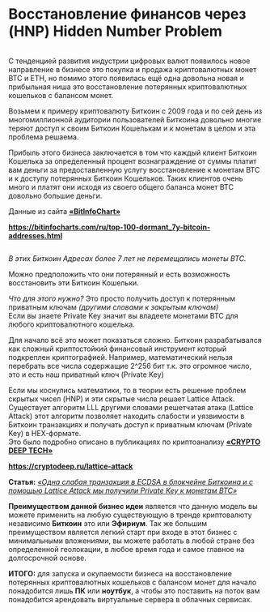 # Восстановление финансов через (HNP) Hidden Number Problem

<!-- wp:gallery {"linkTo":"none"} -->
<figure class="wp-block-gallery has-nested-images columns-default is-cropped"><!-- wp:image {"id":293,"sizeSlug":"large","linkDestination":"none"} -->
<figure class="wp-block-image size-large"><img src="http://бизнес-идеея.рф/wp-content/uploads/2022/07/001_001BTC-1024x576.png" alt="" class="wp-image-293"/></figure>
<!-- /wp:image --></figure>
<!-- /wp:gallery -->

<!-- wp:paragraph -->
<p> </p>
<!-- /wp:paragraph -->

<!-- wp:paragraph -->
<p>С тенденцией развития индустрии цифровых валют появилось новое направление в бизнесе это покупка и продажа криптовалютных монет BTC и ETH, но помимо этого появилась ещё одна довольна новая и прибыльная ниша это восстановление потерянных криптовалютных кошельков с балансом монет. </p>
<!-- /wp:paragraph -->

<!-- wp:paragraph -->
<p>Возьмем к примеру криптовалюту Биткоин с 2009 года и по сей день из многомиллионной аудитории пользователей Биткоина довольно многие теряют доступ к своим Биткоин Кошелькам и к монетам в целом и эта проблема решаема.</p>
<!-- /wp:paragraph -->

<!-- wp:paragraph -->
<p>Прибыль этого бизнеса заключается в том что каждый клиент Биткоин Кошелька за определенный процент вознаграждение от суммы платит вам деньги за предоставленную услугу восстановление к монетам BTC и к доступу потерянных Биткоин Кошельков. Таких клиентов очень много и платят они исходя из своего общего баланса монет BTC довольно большие деньги.</p>
<!-- /wp:paragraph -->

<!-- wp:paragraph -->
<p>Данные из сайта <strong><a href="https://bitinfocharts.com/ru/top-100-richest-bitcoin-addresses.html" target="_blank" rel="noreferrer noopener">«BitInfoChart»</a></strong></p>
<!-- /wp:paragraph -->

<!-- wp:paragraph -->
<p><strong><a href="https://bitinfocharts.com/ru/top-100-dormant_7y-bitcoin-addresses.html" target="_blank" rel="noreferrer noopener">https://bitinfocharts.com/ru/top-100-dormant_7y-bitcoin-addresses.html</a></strong></p>
<!-- /wp:paragraph -->

<!-- wp:gallery {"linkTo":"none"} -->
<figure class="wp-block-gallery has-nested-images columns-default is-cropped"><!-- wp:image {"id":310,"sizeSlug":"large","linkDestination":"none"} -->
<figure class="wp-block-image size-large"><img src="http://бизнес-идеея.рф/wp-content/uploads/2022/07/012.png" alt="" class="wp-image-310"/></figure>
<!-- /wp:image --></figure>
<!-- /wp:gallery -->

<!-- wp:paragraph {"align":"center"} -->
<p class="has-text-align-center"><em>В этих Биткоин Aдресах более 7 лет не перемещались монеты BTC. </em></p>
<!-- /wp:paragraph -->

<!-- wp:paragraph -->
<p>Можно предположить что они потерянный и есть возможность восстановить эти Биткоин Кошельки.</p>
<!-- /wp:paragraph -->

<!-- wp:paragraph -->
<p><em>Что для этого нужно?</em> Это просто получить доступ к потерянным приватным ключам <em>(другими словами к закрытым ключам)</em><br>Если вы знаете Private Key значит вы владеете монетами BTC для любого криптовалютного кошелька.</p>
<!-- /wp:paragraph -->

<!-- wp:paragraph -->
<p>Для начало всё это может показаться сложно. Биткоин разрабатывался как сложный криптостойкий финансовый инструмент который подкреплен криптографией. Например, математический нельзя перебрать все числа содержащие 2^256 бит т.к. это огромное число, это и есть наш приватный ключ (Private Key)</p>
<!-- /wp:paragraph -->

<!-- wp:paragraph -->
<p>Если мы коснулись математики, то в теории есть решение проблем скрытых чисел (HNP) и эти скрытые числа решает Lattice Attack.<br>Существует алгоритм LLL другими словами решетчатая атака (Lattice Attack) этот алгоритм позволяет находить слабости и уязвимости в Биткоин транзакциях и получать доступ к приватным ключам (Private Key) в HEX-формате.<br>Это было подробно описано в публикациях по криптоанализу <a href="https://cryptodeep.ru/lattice-attack" target="_blank" rel="noreferrer noopener"><strong>«CRYPTO DEEP TECH»</strong></a> </p>
<!-- /wp:paragraph -->

<!-- wp:paragraph {"textColor":"vivid-cyan-blue"} -->
<p class="has-vivid-cyan-blue-color has-text-color"><a href="https://cryptodeep.ru/lattice-attack" target="_blank" rel="noreferrer noopener"><strong>https://cryptodeep.ru/lattice-attack</strong></a></p>
<!-- /wp:paragraph -->

<!-- wp:paragraph -->
<p><strong>Статья:</strong> <a href="https://cryptodeep.ru/lattice-attack" target="_blank" rel="noreferrer noopener"><em>«Одна слабая транзакция в ECDSA в блокчейне Биткоина и с помощью Lattice Attack мы получили Private Key к монетам BTC»</em></a></p>
<!-- /wp:paragraph -->

<!-- wp:paragraph -->
<p><strong>Преимуществом данной бизнес идеи</strong> является что данную модель вы можете применить на любую существующую в тренде криптовалюту независимо<strong> Биткоин</strong> это или <strong>Эфириум</strong>. Так же большим преимуществом является легкий старт при входе в этот бизнес с минимальными вложениями, вы можете работать в любой стране без определенной геолокации, в любое время года и самое главное на долгосрочной основе.</p>
<!-- /wp:paragraph -->

<!-- wp:paragraph -->
<p><strong>ИТОГО:</strong> для запуска и окупаемости бизнеса на восстановление потерянных криптовалютных кошельков с балансом монет для начало понадобится лишь <strong>ПК</strong> или <strong>ноутбук</strong>, а чтобы это поставить на поток вам понадобится арендовать виртуальные сервера в облачных сервисах.</p>
<!-- /wp:paragraph -->

<!-- wp:paragraph -->
<p></p>
<!-- /wp:paragraph -->
